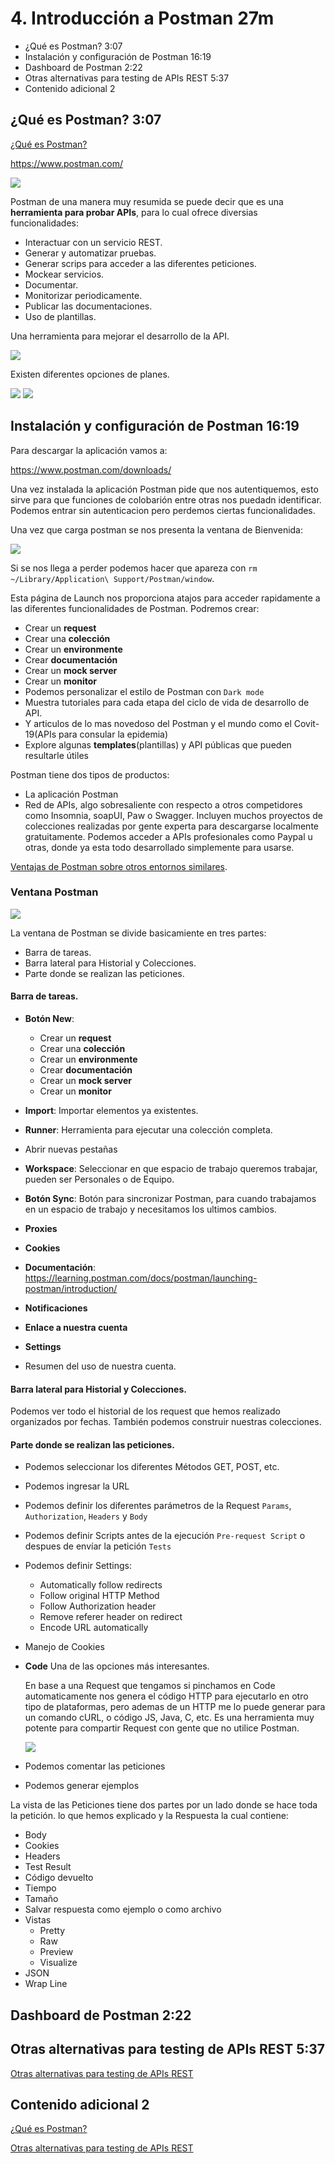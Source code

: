 # 4. Introducción a Postman 27m

* ¿Qué es Postman? 3:07 
* Instalación y configuración de Postman 16:19 
* Dashboard de Postman 2:22 
* Otras alternativas para testing de APIs REST 5:37 
* Contenido adicional 2

## ¿Qué es Postman? 3:07 

[¿Qué es Postman?](pdfs/Qué_es_Postman.pdf)

https://www.postman.com/

<img src="images/4-postman.png">

Postman de una manera muy resumida se puede decir que es una **herramienta para probar APIs**, para lo cual ofrece diversias funcionalidades:

* Interactuar con un servicio REST.
* Generar y automatizar pruebas.
* Generar scrips para acceder a las diferentes peticiones.
* Mockear servicios.
* Documentar.
* Monitorizar periodicamente.
* Publicar las documentaciones.
* Uso de plantillas.

Una herramienta para mejorar el desarrollo de la API.

<img src="images/4-postman-2.png">

Existen diferentes opciones de planes. 

<img src="images/4-precios.png">

<img src="images/4-precios-2.png">

## Instalación y configuración de Postman 16:19 

Para descargar la aplicación vamos a:

https://www.postman.com/downloads/

Una vez instalada la aplicación Postman pide que nos autentiquemos, esto sirve para que funciones de colobarión entre otras nos puedadn identificar. Podemos entrar sin autenticacion pero perdemos ciertas funcionalidades.

Una vez que carga postman se nos presenta la ventana de Bienvenida:

<img src="images/4-postman-3.png">

Si se nos llega a perder podemos hacer que apareza con `rm ~/Library/Application\ Support/Postman/window`.

Esta página de Launch nos proporciona atajos para acceder rapidamente a las diferentes funcionalidades de Postman. Podremos crear:

* Crear un **request**
* Crear una **colección**
* Crear un **environmente**
* Crear **documentación**
* Crear un **mock server**
* Crear un **monitor**
* Podemos personalizar el estilo de Postman con `Dark mode`
* Muestra tutoriales para cada etapa del ciclo de vida de desarrollo de API.
* Y articulos de lo mas novedoso del Postman y el mundo como el Covit-19(APIs para consular la epidemia)
* Explore algunas **templates**(plantillas) y API públicas que pueden resultarle útiles


Postman tiene dos tipos de productos:

* La aplicación Postman
* Red de APIs, algo sobresaliente con respecto a otros competidores como Insomnia, soapUI, Paw o Swagger. Incluyen muchos proyectos de colecciones realizadas por gente experta para descargarse localmente gratuitamente. Podemos acceder a APIs profesionales como Paypal u otras, donde ya esta todo desarrollado simplemente para usarse.

[Ventajas de Postman sobre otros entornos similares](https://openwebinars.net/blog/ventajas-postman-sobre-otros-entornos-similares/).

### Ventana Postman

<img src="images/4-postman-4.png">

La ventana de Postman se divide basicamiente en tres partes:

* Barra de tareas.
* Barra lateral para Historial y Colecciones.
* Parte donde se realizan las peticiones.


#### Barra de tareas.

* **Botón New**:

   * Crear un **request**
   * Crear una **colección**
   * Crear un **environmente**
   * Crear **documentación**
   * Crear un **mock server**
   * Crear un **monitor**
   
* **Import**: Importar elementos ya existentes.
   
* **Runner**: Herramienta para ejecutar una colección completa.

* Abrir nuevas pestañas

* **Workspace**: Seleccionar en que espacio de trabajo queremos trabajar, pueden ser Personales o de Equipo.

* **Botón Sync**: Botón para sincronizar Postman, para cuando trabajamos en un espacio de trabajo y necesitamos los ultimos cambios.

* **Proxies**

* **Cookies**

* **Documentación**: https://learning.postman.com/docs/postman/launching-postman/introduction/

* **Notificaciones**

* **Enlace a nuestra cuenta**

* **Settings**

* Resumen del uso de nuestra cuenta.

#### Barra lateral para Historial y Colecciones.

Podemos ver todo el historial de los request que hemos realizado organizados por fechas. También podemos construir nuestras colecciones.

#### Parte donde se realizan las peticiones.

* Podemos seleccionar los diferentes Métodos GET, POST, etc.
* Podemos ingresar la URL 
* Podemos definir los diferentes parámetros de la Request `Params`, `Authorization`, `Headers` y `Body` 
* Podemos definir Scripts antes de la ejecución `Pre-request Script` o despues de envíar la petición `Tests`
* Podemos definir Settings:
   * Automatically follow redirects
   * Follow original HTTP Method
   * Follow Authorization header
   * Remove referer header on redirect
   * Encode URL automatically
* Manejo de Cookies
* **Code** Una de las opciones más interesantes.

   En base a una Request que tengamos si pinchamos en Code automaticamente nos genera el código HTTP para ejecutarlo en otro tipo de plataformas, pero ademas de un HTTP me lo puede generar para un comando cURL, o código JS, Java, C, etc. Es una herramienta muy potente para compartir Request con gente que no utilice Postman.

   <img src="images/4-postman-5.png">

* Podemos comentar las peticiones
* Podemos generar ejemplos

La vista de las Peticiones tiene dos partes por un lado donde se hace toda la petición. lo que hemos explicado y la Respuesta  la cual contiene:

* Body
* Cookies
* Headers
* Test Result
* Código devuelto
* Tiempo
* Tamaño
* Salvar respuesta como ejemplo o como archivo
* Vistas 
   * Pretty
   * Raw
   * Preview
   * Visualize
* JSON
* Wrap Line









## Dashboard de Postman 2:22 

## Otras alternativas para testing de APIs REST 5:37 

[Otras alternativas para testing de APIs REST](pdfs/Otras_alternativas.pdf)

## Contenido adicional 2

[¿Qué es Postman?](pdfs/Qué_es_Postman.pdf)

[Otras alternativas para testing de APIs REST](pdfs/Otras_alternativas.pdf)
